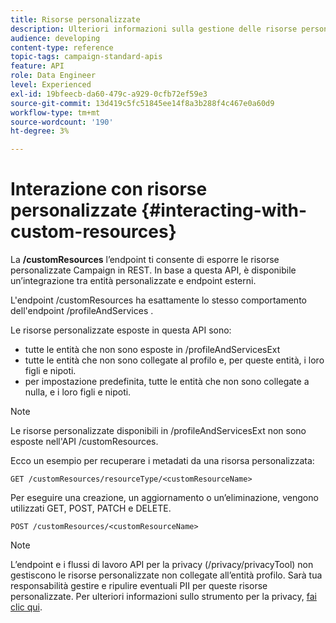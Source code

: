 ```yaml
---
title: Risorse personalizzate
description: Ulteriori informazioni sulla gestione delle risorse personalizzate con API/
audience: developing
content-type: reference
topic-tags: campaign-standard-apis
feature: API
role: Data Engineer
level: Experienced
exl-id: 19bfeecb-da60-479c-a929-0cfb72ef59e3
source-git-commit: 13d419c5fc51845ee14f8a3b288f4c467e0a60d9
workflow-type: tm+mt
source-wordcount: '190'
ht-degree: 3%

---
```


# Interazione con risorse personalizzate {#interacting-with-custom-resources}

La **/customResources** l’endpoint ti consente di esporre le risorse personalizzate Campaign in REST. In base a questa API, è disponibile un’integrazione tra entità personalizzate e endpoint esterni.

L&#39;endpoint /customResources ha esattamente lo stesso comportamento dell&#39;endpoint /profileAndServices .

Le risorse personalizzate esposte in questa API sono:

* tutte le entità che non sono esposte in /profileAndServicesExt
* tutte le entità che non sono collegate al profilo e, per queste entità, i loro figli e nipoti.
* per impostazione predefinita, tutte le entità che non sono collegate a nulla, e i loro figli e nipoti.

>[!NOTE]
>Le risorse personalizzate disponibili in /profileAndServicesExt non sono esposte nell&#39;API /customResources.


Ecco un esempio per recuperare i metadati da una risorsa personalizzata:

```
GET /customResources/resourceType/<customResourceName>
```

Per eseguire una creazione, un aggiornamento o un’eliminazione, vengono utilizzati GET, POST, PATCH e DELETE.

```
POST /customResources/<customResourceName>
```

>[!NOTE]
>L’endpoint e i flussi di lavoro API per la privacy (/privacy/privacyTool) non gestiscono le risorse personalizzate non collegate all’entità profilo.
>Sarà tua responsabilità gestire e ripulire eventuali PII per queste risorse personalizzate. Per ulteriori informazioni sullo strumento per la privacy, [fai clic qui](../../api/using/creating-a-privacy-request.md).
